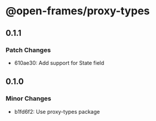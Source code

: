 # @open-frames/proxy-types

## 0.1.1

### Patch Changes

- 610ae30: Add support for State field

## 0.1.0

### Minor Changes

- b1fd6f2: Use proxy-types package
